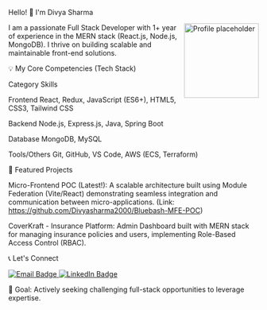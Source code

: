 Hello! 👋 I'm Divya Sharma

<img align="right" width="150" src="https://www.google.com/search?q=https://placehold.co/150x150/007bff/ffffff%3Ftext%3DDivya%2BS" alt="Profile placeholder">

I am a passionate Full Stack Developer with 1+ year of experience in the MERN stack (React.js, Node.js, MongoDB). I thrive on building scalable and maintainable front-end solutions.

💡 My Core Competencies (Tech Stack)

Category              Skills

Frontend              React, Redux, JavaScript (ES6+), HTML5, CSS3, Tailwind CSS

Backend             Node.js, Express.js, Java, Spring Boot

Database            MongoDB, MySQL

Tools/Others        Git, GitHub, VS Code, AWS (ECS, Terraform)

🚀 Featured Projects

Micro-Frontend POC (Latest!): A scalable architecture built using Module Federation (Vite/React) demonstrating seamless integration and communication between micro-applications. (Link: https://github.com/Divyasharma2000/Bluebash-MFE-POC)

CoverKraft - Insurance Platform: Admin Dashboard built with MERN stack for managing insurance policies and users, implementing Role-Based Access Control (RBAC).

📞 Let's Connect

<a href="mailto:sharma0105divya@gmail.com" target="_blank">
<img src="https://www.google.com/search?q=https://img.shields.io/badge/Email-red%3Fstyle%3Dfor-the-badge%26logo%3Dgmail%26logoColor%3Dwhite" alt="Email Badge"/>
</a>
<a href="https://www.linkedin.com/in/divya-sharma0105/" target="_blank">
<img src="https://www.google.com/search?q=https://img.shields.io/badge/LinkedIn-blue%3Fstyle%3Dfor-the-badge%26logo%3Dlinkedin%26logoColor%3Dwhite" alt="LinkedIn Badge"/>
</a>

🌟 Goal: Actively seeking challenging full-stack opportunities to leverage expertise.
